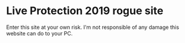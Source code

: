 # Live Protection 2019 rogue site

Enter this site at your own risk. I'm not responsible of any damage this website can do to your PC.
